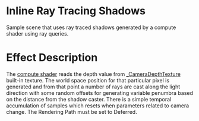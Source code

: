 # Inline Ray Tracing Shadows
Sample scene that uses ray traced shadows generated by a compute shader using ray queries. 

# Effect Description
The  [compute shader](Assets/RayTracingShadows/ComputeShaderRayQuery.compute) reads the depth value from [_CameraDepthTexture]([https://www.google.com](https://docs.unity3d.com/Manual/SL-CameraDepthTexture.html)) built-in texture. The world space position for that particular pixel is generated and from that point a number of rays are cast along the light direction with some random offsets for generating variable penumbra based on the distance from the shadow caster.
There is a simple temporal accumulation of samples which resets when parameters related to camera change.
The Rendering Path must be set to Deferred.

